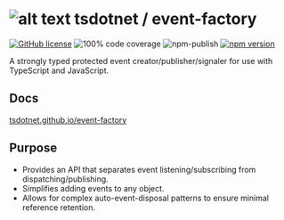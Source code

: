# ![alt text](https://avatars1.githubusercontent.com/u/64487547?s=30 "tsdotnet") tsdotnet / event-factory

[![GitHub license](https://img.shields.io/badge/license-MIT-blue.svg?style=flat-square)](https://github.com/tsdotnet/event-factory/blob/master/LICENSE)
![100% code coverage](https://img.shields.io/badge/coverage-100%25-green)
![npm-publish](https://github.com/tsdotnet/event-factory/workflows/npm-publish/badge.svg)
[![npm version](https://img.shields.io/npm/v/@tsdotnet/event-factory.svg?style=flat-square)](https://www.npmjs.com/package/@tsdotnet/event-factory)

A strongly typed protected event creator/publisher/signaler for use with TypeScript and JavaScript.

## Docs

[tsdotnet.github.io/event-factory](https://tsdotnet.github.io/event-factory/modules/event_factory.html)

## Purpose
* Provides an API that separates event listening/subscribing from dispatching/publishing.
* Simplifies adding events to any object.
* Allows for complex auto-event-disposal patterns to ensure minimal reference retention.
